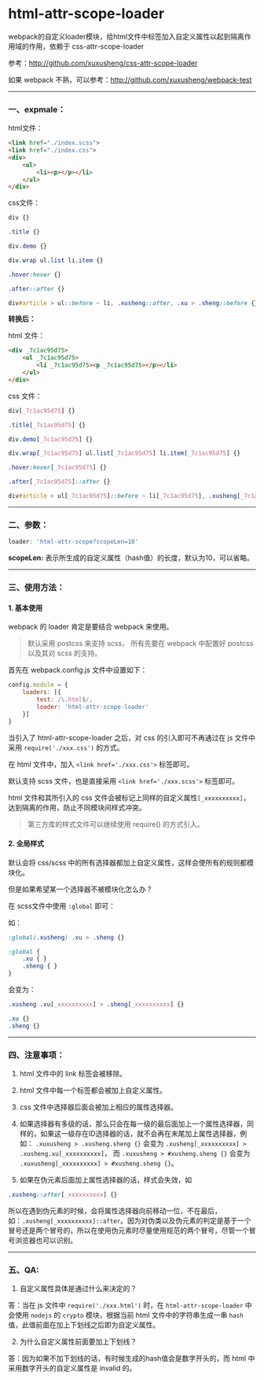 # html-attr-scope-loader

webpack的自定义loader模块，给html文件中标签加入自定义属性以起到隔离作用域的作用，依赖于 css-attr-scope-loader

参考：http://github.com/xuxusheng/css-attr-scope-loader

如果 webpack 不熟，可以参考：http://github.com/xuxusheng/webpack-test

---

### 一、expmale：

html文件：

```html
<link href="./index.scss">
<link href="./index.css">
<div>
    <ul>
        <li><p></p></li>
    </ul>
</div>
```

css文件：

```css
div {}

.title {}

div.demo {}

div.wrap ul.list li.item {}

.hover:hover {}

.after::after {}

div#article > ul::before ~ li, .xusheng::after, .xu > .sheng::before {}
```

**转换后：**

html 文件：

```html
<div _7c1ac95d75>
    <ul _7c1ac95d75>
        <li _7c1ac95d75><p _7c1ac95d75></p></li>
    </ul>
</div>
```

css 文件：

```css
div[_7c1ac95d75] {}

.title[_7c1ac95d75] {}

div.demo[_7c1ac95d75] {}

div.wrap[_7c1ac95d75] ul.list[_7c1ac95d75] li.item[_7c1ac95d75] {}

.hover:hover[_7c1ac95d75] {}

.after[_7c1ac95d75]::after {}

div#article > ul[_7c1ac95d75]::before ~ li[_7c1ac95d75], .xusheng[_7c1ac95d75]::after, .xu[_7c1ac95d75] > .sheng[_7c1ac95d75]::before {}
```

---

### 二、参数：

```javascript
loader: 'html-attr-scope?scopeLen=10'
```

**scopeLen:** 表示所生成的自定义属性（hash值）的长度，默认为10，可以省略。

---

### 三、使用方法：

#### 1. 基本使用

webpack 的 loader 肯定是要结合 webpack 来使用。

> 默认采用 postcss 来支持 scss， 所有先要在 webpack 中配置好 postcss 以及其对 scss 的支持。

首先在 webpack.config.js 文件中设置如下：

```javascript
config.module = {
    loaders: [{
        test: /\.html$/,
        loader: 'html-attr-scope-loader'
    }]
}
```

当引入了 html-attr-scope-loader 之后，对 css 的引入即可不再通过在 js 文件中采用 `require('./xxx.css')` 的方式。

在 html 文件中，加入 `<link href='./xxx.css'>` 标签即可。

默认支持 scss 文件，也是直接采用 `<link href='./xxx.scss'>` 标签即可。

html 文件和其所引入的 css 文件会被标记上同样的自定义属性`[_xxxxxxxxxx]`，达到隔离的作用，防止不同模块间样式冲突。

> 第三方库的样式文件可以继续使用 require() 的方式引入。

#### 2. 全局样式

默认会将 css/scss 中的所有选择器都加上自定义属性，这样会使所有的规则都模块化。

但是如果希望某一个选择器不被模块化怎么办？

在 scss文件中使用 `:global` 即可：

如：

```css
:global(.xusheng) .xu > .sheng {}

:global {
    .xu { }
    .sheng { }
}
```

会变为：

```css
.xusheng .xu[_xxxxxxxxxx] > .sheng[_xxxxxxxxxx] {}

.xu {}
.sheng {}
```

---

### 四、注意事项：

1. html 文件中的 link 标签会被移除。

2. html 文件中每一个标签都会被加上自定义属性。

3. css 文件中选择器后面会被加上相应的属性选择器。

4. 如果选择器有多级的话，那么只会在每一级的最后面加上一个属性选择器，同样的，如果这一级存在ID选择器的话，就不会再在末尾加上属性选择器，例如：
 `.xuxusheng > .xusheng.sheng {}` 
 会变为
 `.xusheng[_xxxxxxxxxx] > .xusheng.xu[_xxxxxxxxxx]`，
 而
 `.xuxusheng > #xusheng.sheng {}` 
 会变为 
 `.xuxusheng[_xxxxxxxxxx] > #xusheng.sheng {}`。

5. 如果在伪元素后面加上属性选择器的话，样式会失效，如
 ```css
 .xusheng::after[_xxxxxxxxxx] {}
 ```
 所以在遇到伪元素的时候，会将属性选择器向前移动一位，不在最后，如：`.xusheng[_xxxxxxxxxx]::after`。因为对伪类以及伪元素的判定是基于一个冒号还是两个冒号的，所以在使用伪元素时尽量使用规范的两个冒号，尽管一个冒号浏览器也可以识别。

---

### 五、QA:

1. 自定义属性具体是通过什么来决定的？

 答：当在 js 文件中 `require('./xxx.html')` 时，在 `html-attr-scope-loader` 中会使用 `nodejs` 的 `crypto` 模块，根据当前 html 文件中的字符串生成一串 `hash `值，此值前面在加上下划线之后即为自定义属性。

2. 为什么自定义属性前面要加上下划线？

 答：因为如果不加下划线的话，有时候生成的hash值会是数字开头的，而 html 中采用数字开头的自定义属性是 invalid 的。

